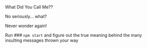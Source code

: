What Did You Call Me??

No seriously... what? 

Never wonder again! 

Run ### `npm start` and figure out the true meaning behind the many insulting messages thrown your way